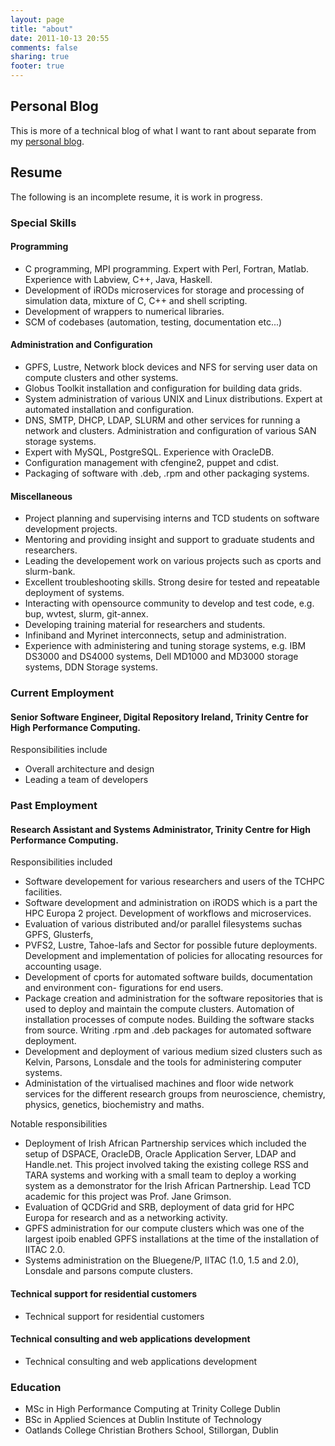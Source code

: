 ```yaml
---
layout: page
title: "about"
date: 2011-10-13 20:55
comments: false
sharing: true
footer: true
---
```


## Personal Blog

This is more of a technical blog of what I want to rant about
separate from my [personal blog](http://www.sgenomics.org/~jtang/).

## Resume

The following is an incomplete resume, it is work in progress.

### Special Skills

#### Programming

* C programming, MPI programming. Expert with Perl, Fortran,
  Matlab. Experience with Labview, C++, Java, Haskell.
* Development of iRODs microservices for storage and processing
  of simulation data, mixture of C, C++ and shell scripting.
* Development of wrappers to numerical libraries.
* SCM of codebases (automation, testing, documentation etc...)

#### Administration and Configuration

* GPFS, Lustre, Network block devices and NFS for serving user data on
  compute clusters and other systems.
* Globus Toolkit installation and configuration for building data
  grids.
* System administration of various UNIX and Linux
  distributions. Expert at automated installation and configuration.
* DNS, SMTP, DHCP, LDAP, SLURM and other services for running a
  network and clusters. Administration and configuration of various
  SAN storage systems.
* Expert with MySQL, PostgreSQL. Experience with OracleDB.
* Configuration management with cfengine2, puppet and cdist.
* Packaging of software with .deb, .rpm and other packaging systems.

#### Miscellaneous

* Project planning and supervising interns and TCD students on
  software development projects.
* Mentoring and providing insight and support to graduate students and
  researchers.
* Leading the developement work on various projects such as cports and
  slurm-bank.
* Excellent troubleshooting skills. Strong desire for tested and
  repeatable deployment of systems.
* Interacting with opensource community to develop and test code,
  e.g. bup, wvtest, slurm, git-annex.
* Developing training material for researchers and students.
* Infiniband and Myrinet interconnects, setup and administration.
* Experience with administering and tuning storage systems, e.g. IBM
  DS3000 and DS4000 systems, Dell MD1000 and MD3000 storage systems,
  DDN Storage systems.

### Current Employment

#### Senior Software Engineer, Digital Repository Ireland, Trinity Centre for High Performance Computing.

Responsibilities include

* Overall architecture and design
* Leading a team of developers

### Past Employment

#### Research Assistant and Systems Administrator, Trinity Centre for High Performance Computing.

Responsibilities included

* Software developement for various researchers and users of the TCHPC
  facilities.
* Software development and administration on iRODS which is a part the
  HPC Europa 2 project. Development of workflows and microservices.
* Evaluation of various distributed and/or parallel filesystems suchas
  GPFS, Glusterfs,
* PVFS2, Lustre, Tahoe-lafs and Sector for possible future
  deployments.  Development and implementation of policies for
  allocating resources for accounting usage.
* Development of cports for automated software builds, documentation
  and environment con- figurations for end users.
* Package creation and administration for the software repositories
  that is used to deploy and maintain the compute clusters. Automation
  of installation processes of compute nodes. Building the software
  stacks from source. Writing .rpm and .deb packages for automated
  software deployment.
* Development and deployment of various medium sized clusters such as
  Kelvin, Parsons, Lonsdale and the tools for administering computer
  systems.
* Administation of the virtualised machines and floor wide network
  services for the different research groups from neuroscience,
  chemistry, physics, genetics, biochemistry and maths.

Notable responsibilities

* Deployment of Irish African Partnership services which included the
  setup of DSPACE, OracleDB, Oracle Application Server, LDAP and
  Handle.net. This project involved taking the existing college RSS
  and TARA systems and working with a small team to deploy a working
  system as a demonstrator for the Irish African Partnership. Lead TCD
  academic for this project was Prof. Jane Grimson.
* Evaluation of QCDGrid and SRB, deployment of data grid for HPC
  Europa for research and as a networking activity.
* GPFS administration for our compute clusters which was one of the
  largest ipoib enabled GPFS installations at the time of the
  installation of IITAC 2.0.
* Systems administration on the Bluegene/P, IITAC (1.0, 1.5 and 2.0),
  Lonsdale and parsons compute clusters.

#### Technical support for residential customers

* Technical support for residential customers

#### Technical consulting and web applications development

* Technical consulting and web applications development

### Education

* MSc in High Performance Computing at Trinity College Dublin
* BSc in Applied Sciences at Dublin Institute of Technology
* Oatlands College Christian Brothers School, Stillorgan, Dublin

